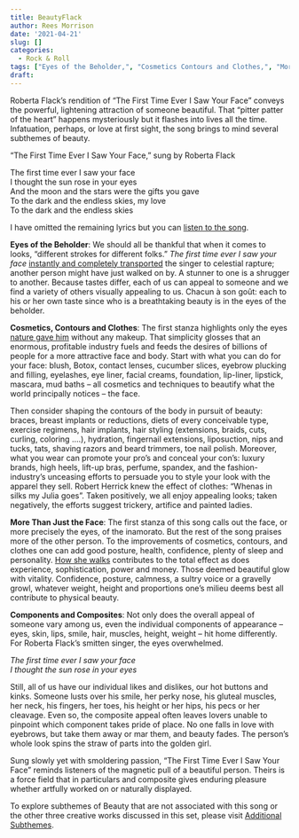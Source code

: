 ```yaml
---
title: BeautyFlack
author: Rees Morrison
date: '2021-04-21'
slug: []
categories:
  - Rock & Roll
tags: ["Eyes of the Beholder,", "Cosmetics Contours and Clothes,", "More Than Just the Face,", "Components and Composites",]
draft: 
---
```


Roberta Flack’s rendition of “The First Time Ever I Saw Your Face” conveys the powerful, lightening attraction of someone beautiful.  That “pitter patter of the heart” happens mysteriously but it flashes into lives all the time.  Infatuation, perhaps, or love at first sight, the song brings to mind several subthemes of beauty.

<!--more-->

“The First Time Ever I Saw Your Face,” sung by Roberta Flack

The first time ever I saw your face  
I thought the sun rose in your eyes  
And the moon and the stars were the gifts you gave  
To the dark and the endless skies, my love  
To the dark and the endless skies  

I have omitted the remaining lyrics but you can [listen to the song](https://www.youtube.com/watch?v=d8_fLu2yrP4).

**Eyes of the Beholder**:   We should all be thankful that when it comes to looks, “different strokes for different folks.”  *The first time ever I saw your face* [instantly and completely transported](Taxi) the singer to celestial rapture; another person might have just walked on by.  A stunner to one is a shrugger to another.  Because tastes differ, each of us can appeal to someone and we find a variety of others visually appealing to us.   Chacun à son goût:  each to his or her own taste since who is a breathtaking beauty is in the eyes of the beholder.

**Cosmetics, Contours and Clothes**:   The first stanza highlights only the eyes [nature gave him](Monet) without any makeup.  That simplicity glosses that an enormous, profitable industry fuels and feeds the desires of billions of people for a more attractive face and body.  Start with what you can do for your face: blush, Botox, contact lenses, cucumber slices, eyebrow plucking and filling, eyelashes, eye liner, facial creams, foundation, lip-liner, lipstick, mascara, mud baths – all cosmetics and techniques to beautify what the world principally notices – the face.

Then consider shaping the contours of the body in pursuit of beauty:  braces, breast implants or reductions, diets of every conceivable type, exercise regimens, hair implants, hair styling (extensions, braids, cuts, curling, coloring ….), hydration, fingernail extensions, liposuction, nips and tucks, tats, shaving razors and beard trimmers, toe nail polish.  Moreover, what you wear can promote your pro’s and conceal your con’s: luxury brands, high heels, lift-up bras, perfume, spandex, and the fashion-industry’s unceasing efforts to persuade you to style your look with the apparel they sell.  Robert Herrick knew the effect of clothes:  “Whenas in silks my Julia goes”.  Taken positively, we all enjoy appealing looks; taken negatively, the efforts suggest trickery, artifice and painted ladies. 

**More Than Just the Face**:  The first stanza of this song calls out the face, or more precisely the eyes, of the inamorato.  But the rest of the song praises more of the other person.  To the improvements of cosmetics, contours, and clothes one can add good posture, health, confidence, plenty of sleep and personality. [How she walks](Byron) contributes to the total effect as does experience, sophistication, power and money.  Those deemed beautiful glow with vitality.  Confidence, posture, calmness, a sultry voice or a gravelly growl, whatever weight, height and proportions one’s milieu deems best all contribute to physical beauty.

**Components and Composites**:  Not only does the overall appeal of someone vary among us, even the individual components of appearance – eyes, skin, lips, smile, hair, muscles, height, weight – hit home differently.  For Roberta Flack’s smitten singer, the eyes overwhelmed.

*The first time ever I saw your face*  
*I thought the sun rose in your eyes*  

Still, all of us have our individual likes and dislikes, our hot buttons and kinks.  Someone lusts over his smile, her perky nose, his gluteal muscles, her neck, his fingers, her toes, his height or her hips, his pecs or her cleavage.  Even so, the composite appeal often leaves lovers unable to pinpoint which component takes pride of place.  No one falls in love with eyebrows, but take them away or mar them, and beauty fades.  The person’s whole look spins the straw of parts into the golden girl.  


Sung slowly yet with smoldering passion, “The First Time Ever I Saw Your Face” reminds listeners of the magnetic pull of a beautiful person. Theirs is a force field that in particulars and composite gives enduring pleasure whether artfully worked on or naturally displayed.


To explore subthemes of Beauty that are not associated with this song or the other three creative works discussed in this set, please visit [Additional Subthemes](  ).

